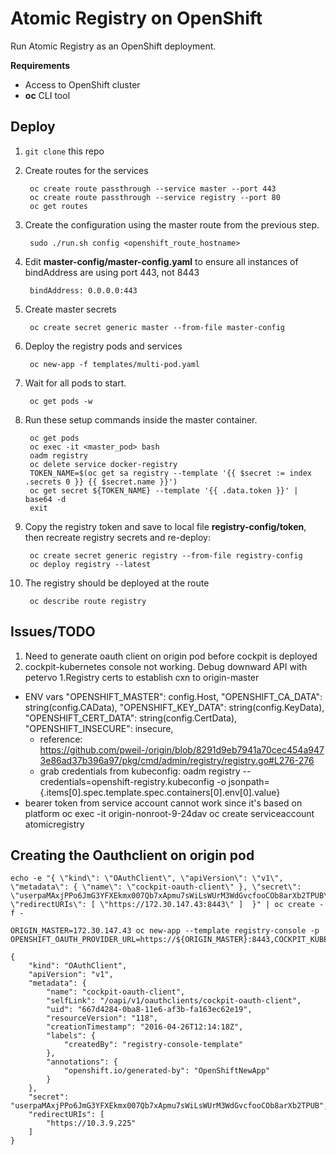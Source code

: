 # Atomic Registry on OpenShift

Run Atomic Registry as an OpenShift deployment.

**Requirements**

* Access to OpenShift cluster
* **oc** CLI tool

## Deploy

1. `git clone` this repo
1. Create routes for the services

        oc create route passthrough --service master --port 443
        oc create route passthrough --service registry --port 80
        oc get routes
1. Create the configuration using the master route from the previous step.

        sudo ./run.sh config <openshift_route_hostname>
1. Edit **master-config/master-config.yaml** to ensure all instances of bindAddress are using port 443, not 8443

        bindAddress: 0.0.0.0:443
1. Create master secrets

        oc create secret generic master --from-file master-config
1. Deploy the registry pods and services

        oc new-app -f templates/multi-pod.yaml
1. Wait for all pods to start.

        oc get pods -w
1. Run these setup commands inside the master container.

        oc get pods
        oc exec -it <master_pod> bash
        oadm registry
        oc delete service docker-registry
        TOKEN_NAME=$(oc get sa registry --template '{{ $secret := index .secrets 0 }} {{ $secret.name }}')
        oc get secret ${TOKEN_NAME} --template '{{ .data.token }}' | base64 -d
        exit
1. Copy the registry token and save to local file **registry-config/token**, then recreate registry secrets and re-deploy:

        oc create secret generic registry --from-file registry-config
        oc deploy registry --latest

1. The registry should be deployed at the route

        oc describe route registry

## Issues/TODO

1. Need to generate oauth client on origin pod before cockpit is deployed
1. cockpit-kubernetes console not working. Debug downward API with petervo
1.Registry certs to establish cxn to origin-master
  * ENV vars
        "OPENSHIFT_MASTER":    config.Host,
        "OPENSHIFT_CA_DATA":   string(config.CAData),
        "OPENSHIFT_KEY_DATA":  string(config.KeyData),
        "OPENSHIFT_CERT_DATA": string(config.CertData),
        "OPENSHIFT_INSECURE":  insecure,
    * reference: https://github.com/pweil-/origin/blob/8291d9eb7941a70cec454a9473e86ad37b396a97/pkg/cmd/admin/registry/registry.go#L276-276
    * grab credentials from kubeconfig: oadm registry --credentials=openshift-registry.kubeconfig -o jsonpath={.items[0].spec.template.spec.containers[0].env[0].value}
  * bearer token from service account cannot work since it's based on platform
           oc exec -it origin-nonroot-9-24dav oc create serviceaccount atomicregistry

## Creating the Oauthclient on origin pod

```
echo -e "{ \"kind\": \"OAuthClient\", \"apiVersion\": \"v1\", \"metadata\": { \"name\": \"cockpit-oauth-client\" }, \"secret\": \"userpaMAxjPPo6JmG3YFXEkmx007Qb7xApmu7sWiLsWUrM3WdGvcfooCOb8arXb2TPUB\", \"redirectURIs\": [ \"https://172.30.147.43:8443\" ]  }" | oc create -f -

ORIGIN_MASTER=172.30.147.43 oc new-app --template registry-console -p OPENSHIFT_OAUTH_PROVIDER_URL=https://${ORIGIN_MASTER}:8443,COCKPIT_KUBE_URL=https://${ORIGIN_MASTER},REGISTRY_HOST=${ORIGIN_MASTER}:5000

{
    "kind": "OAuthClient",
    "apiVersion": "v1",
    "metadata": {
        "name": "cockpit-oauth-client",
        "selfLink": "/oapi/v1/oauthclients/cockpit-oauth-client",
        "uid": "667d4284-0ba8-11e6-af3b-fa163ec62e19",
        "resourceVersion": "118",
        "creationTimestamp": "2016-04-26T12:14:18Z",
        "labels": {
            "createdBy": "registry-console-template"
        },
        "annotations": {
            "openshift.io/generated-by": "OpenShiftNewApp"
        }
    },
    "secret": "userpaMAxjPPo6JmG3YFXEkmx007Qb7xApmu7sWiLsWUrM3WdGvcfooCOb8arXb2TPUB",
    "redirectURIs": [
        "https://10.3.9.225"
    ]
}
```
